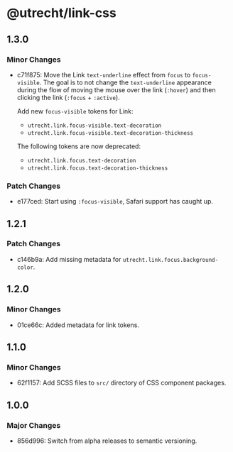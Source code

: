 # @utrecht/link-css

## 1.3.0

### Minor Changes

- c71f875: Move the Link `text-underline` effect from `focus` to `focus-visible`. The goal is to not change the `text-underline` appearance during the flow of moving the mouse over the link (`:hover`) and then clicking the link (`:focus` + `:active`).

  Add new `focus-visible` tokens for Link:

  - `utrecht.link.focus-visible.text-decoration`
  - `utrecht.link.focus-visible.text-decoration-thickness`

  The following tokens are now deprecated:

  - `utrecht.link.focus.text-decoration`
  - `utrecht.link.focus.text-decoration-thickness`

### Patch Changes

- e177ced: Start using `:focus-visible`, Safari support has caught up.

## 1.2.1

### Patch Changes

- c146b9a: Add missing metadata for `utrecht.link.focus.background-color`.

## 1.2.0

### Minor Changes

- 01ce66c: Added metadata for link tokens.

## 1.1.0

### Minor Changes

- 62f1157: Add SCSS files to `src/` directory of CSS component packages.

## 1.0.0

### Major Changes

- 856d996: Switch from alpha releases to semantic versioning.
